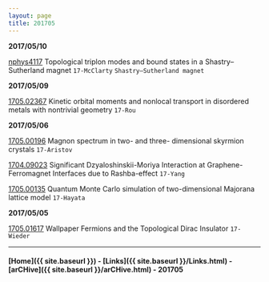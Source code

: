```yaml
---
layout: page
title: 201705
---
```


__2017/05/10__

[nphys4117](http://www.nature.com/nphys/journal/vaop/ncurrent/full/nphys4117.html) Topological triplon modes and bound states in a Shastry–Sutherland magnet `17-McClarty` `Shastry–Sutherland magnet`

__2017/05/09__

[1705.02367](https://arxiv.org/abs/1705.02367) Kinetic orbital moments and nonlocal transport in disordered metals with nontrivial
geometry `17-Rou`

__2017/05/06__

[1705.00196](https://arxiv.org/abs/1705.00196)  Magnon spectrum in two- and three- dimensional skyrmion crystals `17-Aristov`

[1704.09023](https://arxiv.org/abs/1704.09023) Significant Dzyaloshinskii-Moriya Interaction at Graphene-Ferromagnet
Interfaces due to Rashba-effect `17-Yang`

[1705.00135](https://arxiv.org/abs/1705.00135) Quantum Monte Carlo simulation of two-dimensional Majorana lattice model `17-Hayata`

__2017/05/05__

[1705.01617](https://arxiv.org/abs/1705.01617) Wallpaper Fermions and the Topological Dirac Insulator `17-Wieder`

---


#### [Home]({{ site.baseurl }}) - [Links]({{ site.baseurl }}/Links.html) - [arCHive]({{ site.baseurl }}/arCHive.html) - 201705
